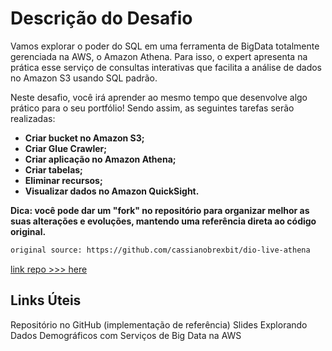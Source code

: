 # Descrição do Desafio

Vamos explorar o poder do SQL em uma ferramenta de BigData totalmente gerenciada na AWS, o Amazon Athena. Para isso, o expert apresenta na prática esse serviço de consultas interativas que facilita a análise de dados no Amazon S3 usando SQL padrão.

Neste desafio, você irá aprender ao mesmo tempo que desenvolve algo prático para o seu portfólio! Sendo assim, as seguintes tarefas serão realizadas:

- **Criar bucket no Amazon S3;**
- **Criar Glue Crawler;**
- **Criar aplicação no Amazon Athena;**
- **Criar tabelas;**
- **Eliminar recursos;**
- **Visualizar dados no Amazon QuickSight.**

**Dica: você pode dar um "fork" no repositório para organizar melhor as suas alterações e evoluções, mantendo uma referência direta ao código original.** 

```bash
original source: https://github.com/cassianobrexbit/dio-live-athena
```

[link repo >>> here](https://github.com/cassianobrexbit/dio-live-athena)

## Links Úteis
Repositório no GitHub (implementação de referência)
Slides Explorando Dados Demográficos com Serviços de Big Data na AWS
